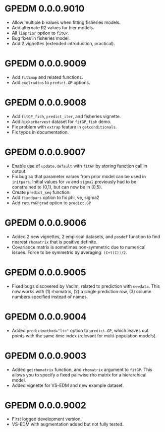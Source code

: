 # GPEDM 0.0.0.9010
* Allow multiple b values when fitting fisheries models.
* Add alternate R2 values for hier models.
* All `linprior` option to `fitGP`.
* Bug fixes in fisheries model.
* Add 2 vignettes (extended introduction, practical).

# GPEDM 0.0.0.9009
* Add `fitSmap` and related functions. 
* Add `exclradius` to `predict.GP` options. 

# GPEDM 0.0.0.9008
* Add `fitGP_fish`, `predict_iter`, and fisheries vignette.
* Add `RickerHarvest` dataset for `fitGP_fish` demo.
* Fix problem with `extrap` feature in `getconditionals`.
* Fix typos in documentation.

# GPEDM 0.0.0.9007
* Enable use of `update.default` with `fitGP` by storing function call in output.
* Fix bug so that parameter values from prior model can be used in `initpars`. Initial values for `ve` and `sigma2` previously had to be constrained to (0,1), but can now be in (0,5).
* Create `predict_seq` function.
* Add `fixedpars` option to fix phi, ve, sigma2
* Add `returnGPgrad` option to `predict.GP`

# GPEDM 0.0.0.9006

* Added 2 new vignettes, 2 empirical datasets, and `posdef` function to find nearest `rhomatrix` that is positive definite.  
* Covariance matrix is sometimes non-symmetric due to numerical issues. Force to be symmetric by averaging: `(C+t(C))/2`.  

# GPEDM 0.0.0.9005

* Fixed bugs discovered by Vadim, related to prediction with `newdata`. This now works with (1) rhomatrix, (2) a single prediction row, (3) column numbers specified instead of names.

# GPEDM 0.0.0.9004

* Added `predictmethod="lto"` option to `predict.GP`, which leaves out points with the same time index (relevant for multi-population models).

# GPEDM 0.0.0.9003

* Added `getrhomatrix` function, and `rhomatrix` argument to `fitGP`. This allows you to specify a fixed pairwise rho matrix for a hierarchical model.
* Added vignette for VS-EDM and new example dataset.

# GPEDM 0.0.0.9002

* First logged development version.
* VS-EDM with augmentation added but not fully tested.
